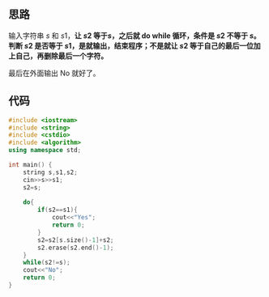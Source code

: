 ## 思路
输入字符串 $s$ 和 $s1$，**让 $s2$ 等于$s$，之后就 do while 循环，条件是 $s2$ 不等于 $s$。判断 $s2$ 是否等于 $s1$，是就输出，结束程序；不是就让 $s2$ 等于自己的最后一位加上自己，再删除最后一个字符。**

最后在外面输出 No 就好了。
## 代码
```cpp
#include <iostream>
#include <string>
#include <cstdio>
#include <algorithm>
using namespace std;

int main() {
	string s,s1,s2;
	cin>>s>>s1;
	s2=s;
	
	do{
		if(s2==s1){
			cout<<"Yes";
			return 0;
		}
		s2=s2[s.size()-1]+s2;
		s2.erase(s2.end()-1); 
	}
	while(s2!=s);
	cout<<"No";
	return 0;
}